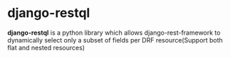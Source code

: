 # django-restql

**django-restql** is a python library which allows django-rest-framework to dynamically select only a subset of fields per DRF resource(Support both flat and nested resources)
